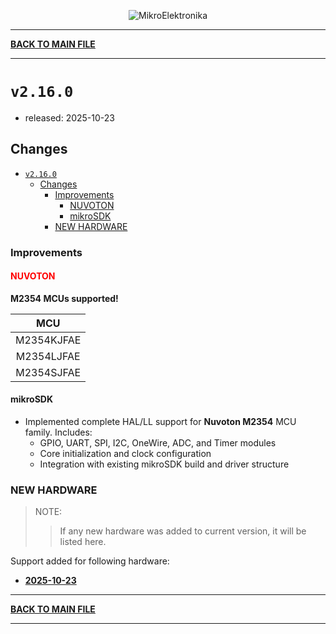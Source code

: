<p align="center">
  <img src="http://www.mikroe.com/img/designs/beta/logo_small.png?raw=true" alt="MikroElektronika"/>
</p>

---

**[BACK TO MAIN FILE](../../changelog.md)**

---

# `v2.16.0`

+ released: 2025-10-23

## Changes

- [`v2.16.0`](#v2160)
  - [Changes](#changes)
    - [Improvements](#improvements)
      - [NUVOTON](#nuvoton)
      - [mikroSDK](#mikrosdk)
    - [NEW HARDWARE](#new-hardware)

### Improvements

#### <font color=red>NUVOTON</font>

**M2354 MCUs supported!**

|      MCU     |
|  :---------: |
|  M2354KJFAE  |
|  M2354LJFAE  |
|  M2354SJFAE  |

#### mikroSDK

- Implemented complete HAL/LL support for **Nuvoton M2354** MCU family.
  Includes:
  - GPIO, UART, SPI, I2C, OneWire, ADC, and Timer modules
  - Core initialization and clock configuration
  - Integration with existing mikroSDK build and driver structure

### NEW HARDWARE

> NOTE:
>> If any new hardware was added to current version, it will be listed here.

Support added for following hardware:

+ **[2025-10-23](./new_hw/2025-10-23.md)**

---

**[BACK TO MAIN FILE](../../changelog.md)**

---
